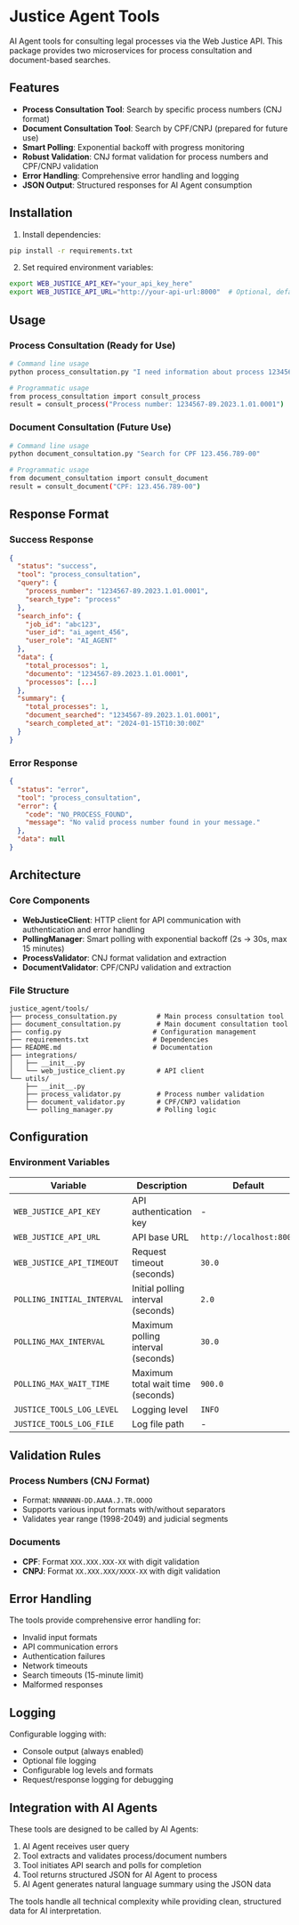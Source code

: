 # Justice Agent Tools

AI Agent tools for consulting legal processes via the Web Justice API. This package provides two microservices for process consultation and document-based searches.

## Features

- **Process Consultation Tool**: Search by specific process numbers (CNJ format)
- **Document Consultation Tool**: Search by CPF/CNPJ (prepared for future use)
- **Smart Polling**: Exponential backoff with progress monitoring
- **Robust Validation**: CNJ format validation for process numbers and CPF/CNPJ validation
- **Error Handling**: Comprehensive error handling and logging
- **JSON Output**: Structured responses for AI Agent consumption

## Installation

1. Install dependencies:
```bash
pip install -r requirements.txt
```

2. Set required environment variables:
```bash
export WEB_JUSTICE_API_KEY="your_api_key_here"
export WEB_JUSTICE_API_URL="http://your-api-url:8000"  # Optional, defaults to localhost
```

## Usage

### Process Consultation (Ready for Use)

```bash
# Command line usage
python process_consultation.py "I need information about process 1234567-89.2023.1.01.0001"

# Programmatic usage
from process_consultation import consult_process
result = consult_process("Process number: 1234567-89.2023.1.01.0001")
```

### Document Consultation (Future Use)

```bash
# Command line usage  
python document_consultation.py "Search for CPF 123.456.789-00"

# Programmatic usage
from document_consultation import consult_document
result = consult_document("CPF: 123.456.789-00")
```

## Response Format

### Success Response
```json
{
  "status": "success",
  "tool": "process_consultation",
  "query": {
    "process_number": "1234567-89.2023.1.01.0001",
    "search_type": "process"
  },
  "search_info": {
    "job_id": "abc123",
    "user_id": "ai_agent_456", 
    "user_role": "AI_AGENT"
  },
  "data": {
    "total_processos": 1,
    "documento": "1234567-89.2023.1.01.0001",
    "processos": [...]
  },
  "summary": {
    "total_processes": 1,
    "document_searched": "1234567-89.2023.1.01.0001",
    "search_completed_at": "2024-01-15T10:30:00Z"
  }
}
```

### Error Response
```json
{
  "status": "error",
  "tool": "process_consultation", 
  "error": {
    "code": "NO_PROCESS_FOUND",
    "message": "No valid process number found in your message."
  },
  "data": null
}
```

## Architecture

### Core Components

- **WebJusticeClient**: HTTP client for API communication with authentication and error handling
- **PollingManager**: Smart polling with exponential backoff (2s → 30s, max 15 minutes)
- **ProcessValidator**: CNJ format validation and extraction
- **DocumentValidator**: CPF/CNPJ validation and extraction

### File Structure

```
justice_agent/tools/
├── process_consultation.py          # Main process consultation tool
├── document_consultation.py         # Main document consultation tool  
├── config.py                       # Configuration management
├── requirements.txt                # Dependencies
├── README.md                       # Documentation
├── integrations/
│   ├── __init__.py
│   └── web_justice_client.py        # API client
└── utils/
    ├── __init__.py
    ├── process_validator.py         # Process number validation
    ├── document_validator.py        # CPF/CNPJ validation
    └── polling_manager.py           # Polling logic
```

## Configuration

### Environment Variables

| Variable | Description | Default | Required |
|----------|-------------|---------|----------|
| `WEB_JUSTICE_API_KEY` | API authentication key | - | Yes |
| `WEB_JUSTICE_API_URL` | API base URL | `http://localhost:8000` | No |
| `WEB_JUSTICE_API_TIMEOUT` | Request timeout (seconds) | `30.0` | No |
| `POLLING_INITIAL_INTERVAL` | Initial polling interval (seconds) | `2.0` | No |
| `POLLING_MAX_INTERVAL` | Maximum polling interval (seconds) | `30.0` | No |
| `POLLING_MAX_WAIT_TIME` | Maximum total wait time (seconds) | `900.0` | No |
| `JUSTICE_TOOLS_LOG_LEVEL` | Logging level | `INFO` | No |
| `JUSTICE_TOOLS_LOG_FILE` | Log file path | - | No |

## Validation Rules

### Process Numbers (CNJ Format)
- Format: `NNNNNNN-DD.AAAA.J.TR.OOOO`
- Supports various input formats with/without separators
- Validates year range (1998-2049) and judicial segments

### Documents
- **CPF**: Format `XXX.XXX.XXX-XX` with digit validation
- **CNPJ**: Format `XX.XXX.XXX/XXXX-XX` with digit validation

## Error Handling

The tools provide comprehensive error handling for:
- Invalid input formats
- API communication errors  
- Authentication failures
- Network timeouts
- Search timeouts (15-minute limit)
- Malformed responses

## Logging

Configurable logging with:
- Console output (always enabled)
- Optional file logging
- Configurable log levels and formats
- Request/response logging for debugging

## Integration with AI Agents

These tools are designed to be called by AI Agents:
1. AI Agent receives user query
2. Tool extracts and validates process/document numbers
3. Tool initiates API search and polls for completion
4. Tool returns structured JSON for AI Agent to process
5. AI Agent generates natural language summary using the JSON data

The tools handle all technical complexity while providing clean, structured data for AI interpretation.
